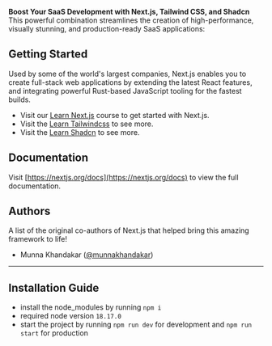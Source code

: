   **Boost Your SaaS Development with Next.js, Tailwind CSS, and Shadcn**
 This powerful combination streamlines the creation of high-performance, visually stunning, and production-ready SaaS applications:

## Getting Started

Used by some of the world's largest companies, Next.js enables you to create full-stack web applications by extending the latest React features, and integrating powerful Rust-based JavaScript tooling for the fastest builds.

- Visit our [Learn Next.js](https://nextjs.org/learn) course to get started with Next.js.
- Visit the [Learn Tailwindcss](https://tailwindcss.com/) to see more.
- Visit the [Learn Shadcn](https://ui.shadcn.com/) to see more.

## Documentation

Visit [https://nextjs.org/docs](https://nextjs.org/docs) to view the full documentation.

## Authors

A list of the original co-authors of Next.js that helped bring this amazing framework to life!
- Munna Khandakar ([@munnakhandakar](https://github.com/Munna-Khandakar))
---
## Installation Guide

- install the node_modules by running `npm i`
- required node version `18.17.0`
- start the project by running `npm run dev` for development and `npm run start` for production